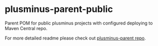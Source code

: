 # plusminus-parent-public
Parent POM for public plusminus projects with configured deploying to Maven Central repo.

For more detailed readme please check out [plusminus-parent repo](https://github.com/plusminus-software/plusminus-parent/blob/main/README.md).